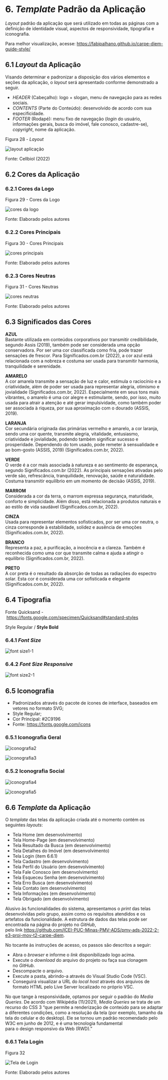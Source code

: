 # 6. _Template_ Padrão da Aplicação

_Layout_ padrão da aplicação que será utilizado em todas as páginas com a definição de identidade visual, aspectos de responsividade, tipografia e iconografia.

Para melhor visualização, acesse: https://fabipalhano.github.io/carpe-diem-guide-style/


## 6.1 _Layout_ da Aplicação

Visando determinar e padronizar a disposição dos vários elementos e seções da aplicação, o _layout_ será apresentado conforme demonstrado a seguir.

- _HEADER_ (Cabeçalho): logo + slogan, menu de navegação para as redes sociais.
- _CONTENTS_ (Parte do Conteúdo): desenvolvido de acordo com sua especificidade.
- _FOOTER_ (Rodapé): menu fixo de navegação (_login_ do usuário, informações gerais, busca do imóvel, fale conosco, cadastre-se), _copyright_, nome da aplicação.

Figura 28 - _Layout_

![layout aplicação](https://user-images.githubusercontent.com/89549220/194723314-4e22e200-8d03-4d10-9dbe-d78c45d3bbe4.png)

Fonte: Cellbiol (2022)


## 6.2 Cores da Aplicação

### 6.2.1 Cores da Logo

Figura 29 - Cores da Logo

![cores da logo](https://user-images.githubusercontent.com/89549220/193969286-8f984b77-5845-479d-bc5b-2b77d7912fa3.png)

Fonte: Elaborado pelos autores


### 6.2.2 Cores Principais

Figura 30 - Cores Principais

![cores principais](https://user-images.githubusercontent.com/89549220/193969373-42fe0d02-3274-4b91-b96e-e54c51087e50.png)

Fonte: Elaborado pelos autores


### 6.2.3 Cores Neutras

Figura 31 - Cores Neutras

![cores neutras](https://user-images.githubusercontent.com/89549220/193969421-2f2f284c-84da-4a47-a709-d0ef843c7431.png)

Fonte: Elaborado pelos autores


## 6.3 Significados das Cores

**AZUL**<br>
Bastante utilizada em conteúdos corporativos por transmitir credibilidade, segundo Assis (2019), também pode ser considerada uma opção conservadora. Por ser uma cor classificada como fria, pode trazer sensações de frescor. Para Significados.com.br (2022), a cor azul está relacionada com a nobreza e costuma ser usada para transmitir harmonia, tranquilidade e serenidade.

**AMARELO**<br>
A cor amarela transmite a sensação de luz e calor, estimula o raciocínio e a criatividade, além de poder ser usada para representar alegria, otimismo e jovialidade (Significados.com.br, 2022). Especialmente em seus tons mais vibrantes, o amarelo é uma cor alegre e estimulante, sendo, por isso, muito usada para atrair a atenção e até gerar impulsividade, como também poder ser associada à riqueza, por sua aproximação com o dourado (ASSIS, 2019).

**LARANJA**<br>
Cor secundária originada das primárias vermelho e amarelo, a cor laranja, sendo uma cor quente, transmite alegria, vitalidade, entusiasmo, criatividade e jovialidade, podendo também significar sucesso e prosperidade. Dependendo do tom usado, pode remeter à sensualidade e ao bom-gosto (ASSIS, 2019) (Significados.com.br, 2022).

**VERDE**<br>
O verde é a cor mais associada à natureza e ao sentimento de esperança, segundo Significados.com.br (2022). As principais sensações ativadas pelo verde são, refrescância, tranquilidade, renovação, saúde e naturalidade. Costuma transmitir equilíbrio em um momento de decisão (ASSIS, 2019). 

**MARROM**<br>
Considerada a cor da terra, o marrom expressa segurança, maturidade, conforto e simplicidade. Além disso, está relacionada a produtos naturais e ao estilo de vida saudável (Significados.com.br, 2022).

**CINZA**<br>
Usada para representar elementos sofisticados, por ser uma cor neutra, o cinza corresponde à estabilidade, solidez e ausência de emoções (Significados.com.br, 2022).

**BRANCO**<br>
Representa a paz, a purificação, a inocência e a clareza. Também é reconhecida como uma cor que transmite calma e ajuda a atingir o equilíbrio (Significados.com.br, 2022). 

**PRETO**<br>
A cor preta é o resultado da absorção de todas as radiações do espectro solar. Esta cor é considerada uma cor sofisticada e elegante (Significados.com.br, 2022).


## 6.4 Tipografia

Fonte Quicksand - https://fonts.google.com/specimen/Quicksand#standard-styles

Style Regular / **Style Bold**


### 6.4.1 _Font Size_

![font size1-1](https://user-images.githubusercontent.com/89549220/194722635-4aa250d0-fef1-4b12-8e01-c038e0e52b9c.png)


### 6.4.2 _Font Size Responsive_

![font size2-1](https://user-images.githubusercontent.com/89549220/194722709-1e6017de-bef1-494b-b4f2-9d3ce8c94ad2.png)


## 6.5 Iconografia

- Padronizados através do pacote de ícones de interface, baseados em vetores no formato SVG;
- Style Regular;
- Cor Principal: #2C9196
- Fonte: https://fonts.google.com/icons


### 6.5.1 Iconografia Geral

![iconografia2](https://user-images.githubusercontent.com/89549220/194723359-7547e6cc-604d-4818-ab1e-4305f47d60ed.png)

![iconografia3](https://user-images.githubusercontent.com/89549220/194722762-e7bb7ed9-4a73-4914-a120-e4c4b4649e36.png)


### 6.5.2 Iconografia Social

![iconografia4](https://user-images.githubusercontent.com/89549220/194723368-30efe9b3-9f62-4dc9-ba26-622e38cf947c.png)

![iconografia5](https://user-images.githubusercontent.com/89549220/194722892-7cf3f873-b715-4e93-a8a1-c8b1108828bd.png)


## 6.6 _Template_ da Aplicação

O _template_ das telas da aplicação criada até o momento contém os seguintes _layouts_:

- Tela Home (em desenvolvimento)
- Tela Home-Page (em desenvolvimento)
- Tela Resultado da Busca (em desenvolvimento)
- Tela Detalhes do Imóvel (em desenvolvimento)
- Tela Login (item 6.6.1)
- Tela Cadastro (em desenvolvimento)
- Tela Perfil do Usuário (em desenvolvimento)
- Tela Fale Conosco (em desenvolvimento)
- Tela Esqueceu Senha (em desenvolvimento)
- Tela Erro Busca (em desenvolvimento)
- Tela Contato (em desenvolvimento)
- Tela Informações (em desenvolvimento)
- Tela Obrigado (em desenvolvimento)

Alusivo às funcionalidades do sistema, apresentamos o _print_ das telas desenvolvidas pelo grupo, assim como os requisitos atendidos e os artefatos da funcionalidade. A estrutura de dados das telas pode ser encontrada na página do projeto no _GitHub_, pelo link https://github.com/ICEI-PUC-Minas-PMV-ADS/pmv-ads-2022-2-e3-proj-mov-t2-carpe-diem.

No tocante às instruções de acesso, os passos são descritos a seguir:

- Abra o _browser_ e informe o _link_ disponibilizado logo acima.
- Execute o _download_ do arquivo do projeto ou faça sua clonagem no _GitHub_. 
- Descompacte o arquivo.
- Execute a pasta, abrindo-a através do Visual Studio Code (VSC).
- Conseguirá visualizar a URL do _local host_ através dos arquivos de formato HTML pelo Live Server localizado no próprio VSC.

No que tange à responsividade, optamos por seguir o padrão do _Media Queries_. De acordo com Wikipédia (11/2021), _Media Queries_ se trata de um recurso do CSS 3 “que permite a renderização de conteúdo para se adaptar a diferentes condições, como a resolução da tela (por exemplo, tamanho da tela do celular e do desktop). Ele se tornou um padrão recomendado pelo W3C em junho de 2012, e é uma tecnologia fundamental para o design responsivo da Web (RWD).”


### 6.6.1 Tela Login

Figura 32

![Tela de Login](img/screens/tela-login.png)

Fonte: Elaborado pelos autores


